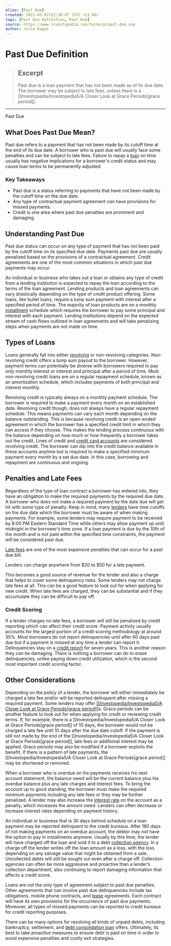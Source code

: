 ```yaml
---
alias: [Past Due]
created: 2021-03-02T22:38:07 (UTC +11:00)
tags: [Past Due Definition, Past Due]
source: https://www.investopedia.com/terms/p/past-due.asp
author: Julia Kagan
---
```


# Past Due Definition

> ## Excerpt
> Past due is a loan payment that has not been made as of its due date. The borrower may be subject to late fees, unless there is a [[Investopedia/Investopedia5/A Closer Look at Grace Periods|grace period]].

---

Past Due
## What Does Past Due Mean?

Past due refers to a payment that has not been made by its cutoff time at the end of its due date. A borrower who is past due will usually face some penalties and can be subject to late fees. Failure to repay a [loan](https://www.investopedia.com/terms/l/loan.asp) on time usually has negative implications for a borrower's credit status and may cause loan terms to be permanently adjusted.

### Key Takeaways

-   Past due is a status referring to payments that have not been made by the cutoff time on the due date.
-   Any type of contractual payment agreement can have provisions for missed payments.
-   Credit is one area where past due penalties are prominent and damaging.

## Understanding Past Due

Past due status can occur on any type of payment that has not been paid by the cutoff time on its specified due date. Payments past due are usually penalized based on the provisions of a contractual agreement. Credit agreements are one of the most common situations in which past due payments may occur.

An individual or business who takes out a loan or obtains any type of credit from a lending institution is expected to repay the loan according to the terms of the loan agreement. Lending products and loan agreements can vary drastically depending on the type of credit product offering. Some loans, like bullet loans, require a lump sum payment with interest after a specified period of time. The majority of loan products are on a monthly [installment](https://www.investopedia.com/terms/i/installmentdebt.asp) schedule which requires the borrower to pay some principal and interest with each payment. Lending institutions depend on the expected stream of cash flows outlined in loan agreements and will take penalizing steps when payments are not made on time.

## Types of Loans

Loans generally fall into either [revolving](https://www.investopedia.com/terms/r/revolvingcredit.asp) or non-revolving categories. Non-revolving credit offers a lump sum payout to the borrower. However, payment terms can potentially be diverse with borrowers required to pay only monthly interest or interest and principal after a period of time. Most non-revolving credit loans are on a regular repayment schedule, known as an amortization schedule, which includes payments of both principal and interest monthly.

Revolving credit is typically always on a monthly payment schedule. The borrower is required to make a payment every month on an established date. Revolving credit though, does not always have a regular repayment schedule. This means payments can vary each month depending on the balance outstanding. This is because revolving credit is an open-ended agreement in which the borrower has a specified credit limit in which they can access if they choose. This makes the lending process continuous with the balance depending on how much or how frequently a borrower takes out the credit. Lines of credit and [credit card accounts](https://www.investopedia.com/terms/c/creditcard.asp) are considered revolving credit. The borrower can dip into the credit balance available in these accounts anytime but is required to make a specified minimum payment every month by a set due date. In this case, borrowing and repayment are continuous and ongoing.

## Penalties and Late Fees

Regardless of the type of loan contract a borrower has entered into, they have an obligation to make the required payments by the required due date. A borrower who does not make a required payment by the date due will get hit with some type of penalty. Keep in mind, many [lenders](https://www.investopedia.com/terms/l/lender.asp) have time cutoffs on the due date which the borrower must be aware of when making payments. For example, some lenders may require payment to be received by 8:00 PM Eastern Standard Time while others may allow payment up until midnight in the borrower’s time zone. If a loan payment is due by the 10th of the month and is not paid within the specified time constraints, the payment will be considered past due.

[Late fees](https://www.investopedia.com/terms/l/late-fee.asp) are one of the most expensive penalties that can occur for a past due bill.

Lenders can charge anywhere from $20 to $50 for a late payment.

This becomes a good source of revenue for the lender and also a charge that helps to cover some delinquency risks. Some lenders may not charge late fees at all. This can be a good feature to look out for when applying for new credit. When late fees are charged, they can be substantial and if they accumulate they can be difficult to pay off.

### Credit Scoring

If a lender charges no late fees, a borrower will still be penalized by credit reporting which can affect their credit score. Payment activity usually accounts for the largest portion of a credit scoring methodology at around 35%. Most borrowers do not report delinquencies until after 60 days past due but if a payment is missed at any time a lender can report it. Delinquencies stay on a [credit report](https://www.investopedia.com/terms/c/creditreport.asp) for seven years. This is another reason they can be damaging. There is nothing a borrower can do to erase delinquencies, unlike paying down credit utilization, which is the second most important credit scoring factor.

## Other Considerations

Depending on the policy of a lender, the borrower will either immediately be charged a late fee and/or will be reported delinquent after missing a required payment. Some lenders may offer [[[Investopedia/Investopedia5/A Closer Look at Grace Periods|grace period]]](https://www.investopedia.com/terms/g/grace_period.asp)s. Grace periods can be another feature to look out for when applying for credit or reviewing credit terms. If, for example, there is a [[Investopedia/Investopedia5/A Closer Look at Grace Periods|grace period]] of 10 days, the borrower would not be charged a late fee until 10 days after the due date cutoff. If the payment is still not made by the end of the [[Investopedia/Investopedia5/A Closer Look at Grace Periods|grace period]], late fees or additional interest may be applied. Grace periods may also be modified if a borrower exploits the benefit. If there is a pattern of late payments, the [[Investopedia/Investopedia5/A Closer Look at Grace Periods|grace period]] may be shortened or removed.

When a borrower who is overdue on his payments receives his next account statement, the balance owed will be the current balance plus his overdue balance plus any late charges and interest fees. To bring the account up to good standing, the borrower must make the required minimum payments including any late fees or they may be further penalized. A lender may also increase the [interest rate](https://www.investopedia.com/terms/i/interestrate.asp) on the account as a penalty, which increases the amount owed. Lenders can often decrease or increase interest rates depending on payment history.

An individual or business that is 30 days behind schedule on a loan payment may be reported delinquent to the credit bureaus. After 180 days of not making payments on an overdue account, the debtor may not have the option to pay in installments anymore. Usually by this time, the lender will have charged off the loan and sold it to a debt [collection agency](https://www.investopedia.com/terms/c/collectionagency.asp). In a charge off the lender writes off the loan amount as a loss, with the loss depending on any salvage value that might be obtained from a sale. Uncollected debts will still be sought out even after a charge off. Collection agencies can often be more aggressive and proactive than a lender’s collection department, also continuing to report damaging information that affects a credit score. 

Loans are not the only type of agreement subject to past due penalties. Other agreements that can involve past due delinquencies include tax obligations, mobile phone contracts, and [lease](https://www.investopedia.com/terms/l/lease.asp) agreements. Each contract will have its own provisions for the occurrence of past due payments. Moreover, all types of missed payments can be reported to credit bureaus for credit reporting purposes.

There can be many options for resolving all kinds of unpaid debts, including bankruptcy, settlement, and [debt consolidation loan](https://www.investopedia.com/best-personal-loans-for-debt-consolidation-4779764) offers. Ultimately, its best to take proactive measures to ensure debt is paid on time in order to avoid expensive penalties and costly exit strategies.
